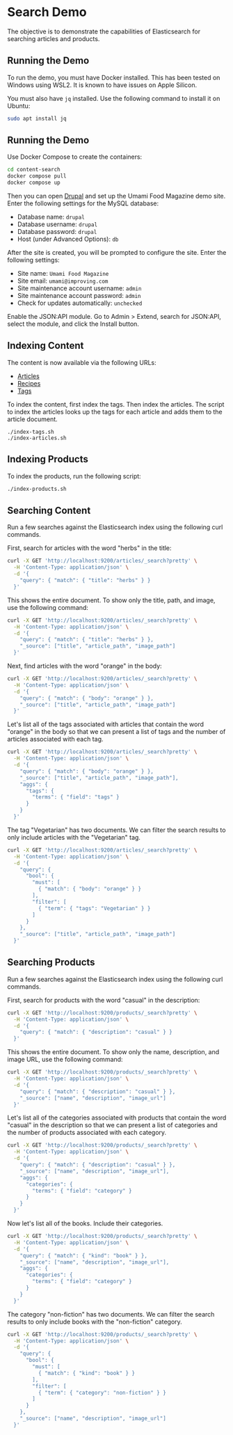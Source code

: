 # Search Demo

The objective is to demonstrate the capabilities of Elasticsearch for searching articles and products.

## Running the Demo

To run the demo, you must have Docker installed. This has been tested on Windows using WSL2. It is known to have issues on Apple Silicon.

You must also have `jq` installed. Use the following command to install it on Ubuntu:

```bash
sudo apt install jq
```

## Running the Demo

Use Docker Compose to create the containers:

```bash
cd content-search
docker compose pull
docker compose up
```

Then you can open [Drupal](http://localhost:8080/) and set up the Umami Food Magazine demo site. Enter the following settings for the MySQL database:

- Database name: `drupal`
- Database username: `drupal`
- Database password: `drupal`
- Host (under Advanced Options): `db`

After the site is created, you will be prompted to configure the site. Enter the following settings:

- Site name: `Umami Food Magazine`
- Site email: `umami@improving.com`
- Site maintenance account username: `admin`
- Site maintenance account password: `admin`
- Check for updates automatically: `unchecked`

Enable the JSON:API module. Go to Admin > Extend, search for JSON:API, select the module, and click the Install button.

## Indexing Content

The content is now available via the following URLs:

- [Articles](http://localhost:8080/en/jsonapi/node/article)
- [Recipes](http://localhost:8080/en/jsonapi/node/recipe)
- [Tags](http://localhost:8080/en/jsonapi/taxonomy_term/tags)

To index the content, first index the tags. Then index the articles. The script to index the articles looks up the tags for each article and adds them to the article document.

```
./index-tags.sh
./index-articles.sh
```

## Indexing Products

To index the products, run the following script:

```bash
./index-products.sh
```

## Searching Content

Run a few searches against the Elasticsearch index using the following curl commands.

First, search for articles with the word "herbs" in the title:

```bash
curl -X GET 'http://localhost:9200/articles/_search?pretty' \
  -H 'Content-Type: application/json' \
  -d '{
    "query": { "match": { "title": "herbs" } }
  }'
```

This shows the entire document. To show only the title, path, and image, use the following command:

```bash
curl -X GET 'http://localhost:9200/articles/_search?pretty' \
  -H 'Content-Type: application/json' \
  -d '{
    "query": { "match": { "title": "herbs" } },
    "_source": ["title", "article_path", "image_path"]
  }'
```

Next, find articles with the word "orange" in the body:

```bash
curl -X GET 'http://localhost:9200/articles/_search?pretty' \
  -H 'Content-Type: application/json' \
  -d '{
    "query": { "match": { "body": "orange" } },
    "_source": ["title", "article_path", "image_path"]
  }'
```

Let's list all of the tags associated with articles that contain the word "orange" in the body so that we can present a list of tags and the number of articles associated with each tag.

```bash
curl -X GET 'http://localhost:9200/articles/_search?pretty' \
  -H 'Content-Type: application/json' \
  -d '{
    "query": { "match": { "body": "orange" } },
    "_source": ["title", "article_path", "image_path"],
    "aggs": {
      "tags": {
        "terms": { "field": "tags" }
      }
    }
  }'
```

The tag "Vegetarian" has two documents. We can filter the search results to only include articles with the "Vegetarian" tag.

```bash
curl -X GET 'http://localhost:9200/articles/_search?pretty' \
  -H 'Content-Type: application/json' \
  -d '{
    "query": {
      "bool": {
        "must": [
          { "match": { "body": "orange" } }
        ],
        "filter": [
          { "term": { "tags": "Vegetarian" } }
        ]
      }
    },
    "_source": ["title", "article_path", "image_path"]
  }'
```

## Searching Products

Run a few searches against the Elasticsearch index using the following curl commands.

First, search for products with the word "casual" in the description:

```bash
curl -X GET 'http://localhost:9200/products/_search?pretty' \
  -H 'Content-Type: application/json' \
  -d '{
    "query": { "match": { "description": "casual" } }
  }'
```

This shows the entire document. To show only the name, description, and image URL, use the following command:

```bash
curl -X GET 'http://localhost:9200/products/_search?pretty' \
  -H 'Content-Type: application/json' \
  -d '{
    "query": { "match": { "description": "casual" } },
    "_source": ["name", "description", "image_url"]
  }'
```

Let's list all of the categories associated with products that contain the word "casual" in the description so that we can present a list of categories and the number of products associated with each category.

```bash
curl -X GET 'http://localhost:9200/products/_search?pretty' \
  -H 'Content-Type: application/json' \
  -d '{
    "query": { "match": { "description": "casual" } },
    "_source": ["name", "description", "image_url"],
    "aggs": {
      "categories": {
        "terms": { "field": "category" }
      }
    }
  }'
```

Now let's list all of the books. Include their categories.

```bash
curl -X GET 'http://localhost:9200/products/_search?pretty' \
  -H 'Content-Type: application/json' \
  -d '{
    "query": { "match": { "kind": "book" } },
    "_source": ["name", "description", "image_url"],
    "aggs": {
      "categories": {
        "terms": { "field": "category" }
      }
    }
  }'
```

The category "non-fiction" has two documents. We can filter the search results to only include books with the "non-fiction" category.

```bash
curl -X GET 'http://localhost:9200/products/_search?pretty' \
  -H 'Content-Type: application/json' \
  -d '{
    "query": {
      "bool": {
        "must": [
          { "match": { "kind": "book" } }
        ],
        "filter": [
          { "term": { "category": "non-fiction" } }
        ]
      }
    },
    "_source": ["name", "description", "image_url"]
  }'
```